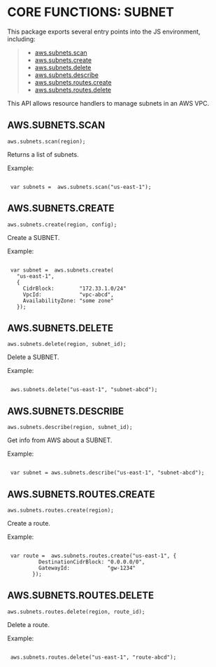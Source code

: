 


 # CORE FUNCTIONS: SUBNET


 

 This package exports several entry points into the JS environment,
 including:

 > * [aws.subnets.scan](#vscan)
 > * [aws.subnets.create](#vcreate)
 > * [aws.subnets.delete](#vdelete)
 > * [aws.subnets.describe](#vdescribe)
 > * [aws.subnets.routes.create](#gcreate)
 > * [aws.subnets.routes.delete](#gdelete)

 This API allows resource handlers to manage subnets in an AWS VPC.

 ## AWS.SUBNETS.SCAN
 <a name="sscan"></a>
 `aws.subnets.scan(region);`

 Returns a list of subnets.

 Example:

 ```

  var subnets =  aws.subnets.scan("us-east-1");

 ```

 ## AWS.SUBNETS.CREATE
 <a name="screate"></a>
 `aws.subnets.create(region, config);`

 Create a SUBNET.

 Example:

 ```

  var subnet =  aws.subnets.create(
    "us-east-1",
    {
      CidrBlock:        "172.33.1.0/24"
      VpcId:            "vpc-abcd",
      AvailabilityZone: "some zone"
    });

 ```

 ## AWS.SUBNETS.DELETE
 <a name="sdelete"></a>
 `aws.subnets.delete(region, subnet_id);`

 Delete a SUBNET.

 Example:

 ```

  aws.subnets.delete("us-east-1", "subnet-abcd");

 ```

 ## AWS.SUBNETS.DESCRIBE
 <a name="sdescribe"></a>
 `aws.subnets.describe(region, subnet_id);`

 Get info from AWS about a SUBNET.

 Example:

 ```

  var subnet = aws.subnets.describe("us-east-1", "subnet-abcd");

 ```

 ## AWS.SUBNETS.ROUTES.CREATE
 <a name="rcreate"></a>
 `aws.subnets.routes.create(region);`

 Create a route.

 Example:

 ```

  var route =  aws.subnets.routes.create("us-east-1", {
		   DestinationCidrBlock: "0.0.0.0/0",
		   GatewayId:            "gw-1234"
		 });

 ```

 ## AWS.SUBNETS.ROUTES.DELETE
 <a name="rdelete"></a>
 `aws.subnets.routes.delete(region, route_id);`

 Delete a route.

 Example:

 ```

  aws.subnets.routes.delete("us-east-1", "route-abcd");

 ```


